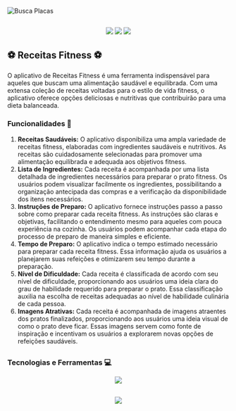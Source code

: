
![Busca Placas](https://1lusca.github.io/assets/img/portfolio/buscaplacas.png)

##

<p align="center">
  <img src="https://img.shields.io/badge/Android-3DDC84?logo=android&logoColor=white"/>
  <img src="https://img.shields.io/github/license/1lusca/busca-placas">
  <img src="https://img.shields.io/github/followers/1lusca.svg?style=social&label=Follow&maxAge=2592000">
</p>

## ⚽ Receitas Fitness ⚽

O aplicativo de Receitas Fitness é uma ferramenta indispensável para aqueles que buscam uma alimentação saudável e equilibrada. Com uma extensa coleção de receitas voltadas para o estilo de vida fitness, o aplicativo oferece opções deliciosas e nutritivas que contribuirão para uma dieta balanceada.

### Funcionalidades 🔨
1. **Receitas Saudáveis:** O aplicativo disponibiliza uma ampla variedade de receitas fitness, elaboradas com ingredientes saudáveis e nutritivos. As receitas são cuidadosamente selecionadas para promover uma alimentação equilibrada e adequada aos objetivos fitness.
2. **Lista de Ingredientes:** Cada receita é acompanhada por uma lista detalhada de ingredientes necessários para preparar o prato fitness. Os usuários podem visualizar facilmente os ingredientes, possibilitando a organização antecipada das compras e a verificação da disponibilidade dos itens necessários.
3. **Instruções de Preparo:** O aplicativo fornece instruções passo a passo sobre como preparar cada receita fitness. As instruções são claras e objetivas, facilitando o entendimento mesmo para aqueles com pouca experiência na cozinha. Os usuários podem acompanhar cada etapa do processo de preparo de maneira simples e eficiente.
4. **Tempo de Preparo:** O aplicativo indica o tempo estimado necessário para preparar cada receita fitness. Essa informação ajuda os usuários a planejarem suas refeições e otimizarem seu tempo durante a preparação.
5. **Nível de Dificuldade:** Cada receita é classificada de acordo com seu nível de dificuldade, proporcionando aos usuários uma ideia clara do grau de habilidade requerido para preparar o prato. Essa classificação auxilia na escolha de receitas adequadas ao nível de habilidade culinária de cada pessoa.
6. **Imagens Atrativas:** Cada receita é acompanhada de imagens atraentes dos pratos finalizados, proporcionando aos usuários uma ideia visual de como o prato deve ficar. Essas imagens servem como fonte de inspiração e incentivam os usuários a explorarem novas opções de refeições saudáveis.

##

### Tecnologias e Ferramentas 💻

<p align="center">
  <img src="https://skillicons.dev/icons?i=flutter,dart,firebase,figma,git,github" />
</p>

##

<p align="center">
  <img src="http://ForTheBadge.com/images/badges/built-with-love.svg">
</p>

